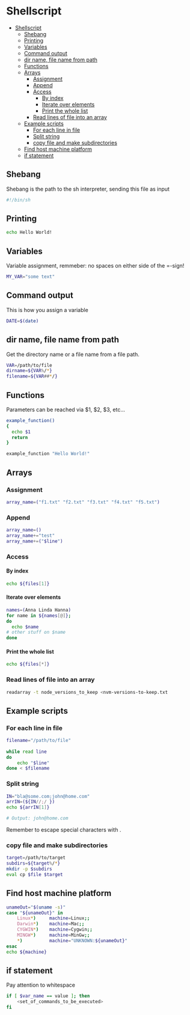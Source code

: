 # Shellscript
<!--ts-->
   * [Shellscript](sh.md#shellscript)
      * [Shebang](sh.md#shebang)
      * [Printing](sh.md#printing)
      * [Variables](sh.md#variables)
      * [Command output](sh.md#command-output)
      * [dir name, file name from path](sh.md#dir-name-file-name-from-path)
      * [Functions](sh.md#functions)
      * [Arrays](sh.md#arrays)
         * [Assignment](sh.md#assignment)
         * [Append](sh.md#append)
         * [Access](sh.md#access)
            * [By index](sh.md#by-index)
            * [Iterate over elements](sh.md#iterate-over-elements)
            * [Print the whole list](sh.md#print-the-whole-list)
         * [Read lines of file into an array](sh.md#read-lines-of-file-into-an-array)
      * [Example scripts](sh.md#example-scripts)
         * [For each line in file](sh.md#for-each-line-in-file)
         * [Split string](sh.md#split-string)
         * [copy file and make subdirectories](sh.md#copy-file-and-make-subdirectories)
      * [Find host machine platform](sh.md#find-host-machine-platform)
      * [if statement](sh.md#if-statement)

<!-- Added by: runner, at: Sun Jan 24 10:56:47 UTC 2021 -->

<!--te-->

## Shebang
Shebang is the path to the sh interpreter, sending this file as input
```bash
#!/bin/sh
```

## Printing
```bash
echo Hello World!
```

## Variables
Variable assignment, remmeber: no spaces on either side of the =-sign!
```bash
MY_VAR="some text"
```

## Command output
This is how you assign a variable
```bash
DATE=$(date)
```

## dir name, file name from path
Get the directory name or a file name from a file path.
```bash
VAR=/path/to/file
dirname=${VAR%/*}
filename=${VAR##*/}
```

## Functions
Parameters can be reached via $1, $2, $3, etc...
```bash
example_function()
{
  echo $1
  return
}

example_function "Hello World!"
```

## Arrays

### Assignment
```bash
array_name=("f1.txt" "f2.txt" "f3.txt" "f4.txt" "f5.txt")
```

### Append
```bash
array_name=()
array_name+="test"
array_name+=("$line")
```

### Access

#### By index
```bash
echo ${files[1]}
```

#### Iterate over elements
```bash
names=(Anna Linda Hanna)
for name in ${names[@]};
do
  echo $name
# other stuff on $name
done
```

#### Print the whole list
```bash
echo ${files[*]}
```

### Read lines of file into an array
```bash
readarray -t node_versions_to_keep <nvm-versions-to-keep.txt
```

## Example scripts

### For each line in file
```bash
filename="/path/to/file"
 
while read line
do
    echo "$line"
done < $filename
```

### Split string
```bash
IN="bla@some.com;john@home.com"
arrIN=(${IN//;/ })
echo ${arrIN[1]}

# Output: john@home.com
```
Remember to escape special characters with \.

### copy file and make subdirectories
```bash
target=/path/to/target
subdirs=${target%/*}
mkdir -p $subdirs      
eval cp $file $target
```

## Find host machine platform
```bash
unameOut="$(uname -s)"
case "${unameOut}" in
    Linux*)     machine=Linux;;
    Darwin*)    machine=Mac;;
    CYGWIN*)    machine=Cygwin;;
    MINGW*)     machine=MinGw;;
    *)          machine="UNKNOWN:${unameOut}"
esac
echo ${machine}
```

## if statement
Pay attention to whitespace
```bash
if [ $var_name == value ]; then
    <set_of_commands_to_be_executed>
fi
```


